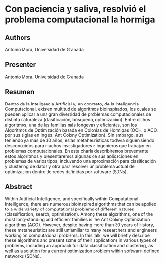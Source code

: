 # Con paciencia y saliva, resolvió el problema computacional la hormiga

## Authors

Antonio Mora, Universidad de Granada

## Presenter

Antonio Mora, Universidad de Granada

## Resumen 

Dentro de la Inteligencia Artificial y, en concreto, de la Inteligencia Computacional, existen multitud de algoritmos bioinspirados, los cuales se pueden aplicar a una gran diversidad de problemas computacionales de distinta naturaleza (clasificación, búsqueda, optimización). Entre dichos algoritmos, una de las familias más longevas y eficientes, son los Algoritmos de Optimización basada en Colonias de Hormigas (OCH, o ACO, por sus siglas en inglés: Ant Colony Optimization). Sin embargo, aún teniendo ya más de 30 años, estas metaheurísticas todavía siguen siendo desconocidos para muchos investigadores e ingenieros que trabajan en problemas computacionales.
En esta charla describiremos brevemente estos algoritmos y presentaremos algunas de sus aplicaciones en problemas de varios tipos, incluyendo una aproximación para clasificación y clustering de datos y otra para resolver un problema actual de optimización dentro de redes definidas por software (SDNs).


## Abstract 

Within Artificial Intelligence, and specifically within Computational Intelligence, there are numerous bioinspired algorithms that can be applied to a wide variety of computational problems of different natures (classification, search, optimization). Among these algorithms, one of the most long-standing and efficient families is the Ant Colony Optimization algorithms (ACO). However, despite having more than 30 years of history, these metaheuristics are still unfamiliar to many researchers and engineers working on computational problems. In this talk, we will briefly describe these algorithms and present some of their applications in various types of problems, including an approach for data classification and clustering, as well as a solution for a current optimization problem within software-defined networks (SDNs).
